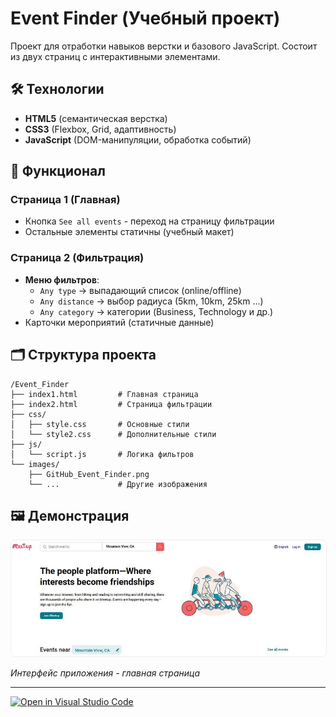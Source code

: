 # Event Finder (Учебный проект)

Проект для отработки навыков верстки и базового JavaScript. Состоит из двух страниц с интерактивными элементами.

## 🛠 Технологии

- **HTML5** (семантическая верстка)
- **CSS3** (Flexbox, Grid, адаптивность)
- **JavaScript** (DOM-манипуляции, обработка событий)

## 🚀 Функционал

### Страница 1 (Главная)

- Кнопка `See all events` - переход на страницу фильтрации
- Остальные элементы статичны (учебный макет)

### Страница 2 (Фильтрация)

- **Меню фильтров**:
  - `Any type` → выпадающий список (online/offline)
  - `Any distance` → выбор радиуса (5km, 10km, 25km ...)
  - `Any category` → категории (Business, Technology и др.)
- Карточки мероприятий (статичные данные)

## 🗂 Структура проекта

```
/Event_Finder
├── index1.html         # Главная страница
├── index2.html         # Страница фильтрации
├── css/
│   ├── style.css       # Основные стили
│   └── style2.css      # Дополнительные стили
├── js/
│   └── script.js       # Логика фильтров
└── images/
    ├── GitHub_Event_Finder.png
    └── ...             # Другие изображения
```

## 🖼 Демонстрация

<img src="images/GitHub_Event_Finder.png" width="800" alt="Скриншот интерфейса" style="border-radius: 8px; border: 1px solid #eee;">

_Интерфейс приложения - главная страница_

---

[![Open in Visual Studio Code](https://img.shields.io/badge/-Open%20in%20VSCode-007ACC?logo=visualstudiocode)](https://vscode.dev/github/ваш-логин/Event_Finder)
